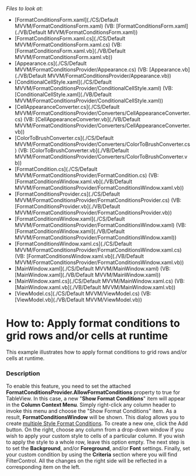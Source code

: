 <!-- default file list -->
*Files to look at*:

* [FormatConditionsForm.xaml](./CS/Default MVVM/FormatConditionsForm.xaml) (VB: [FormatConditionsForm.xaml](./VB/Default MVVM/FormatConditionsForm.xaml))
* [FormatConditionsForm.xaml.cs](./CS/Default MVVM/FormatConditionsForm.xaml.cs) (VB: [FormatConditionsForm.xaml.vb](./VB/Default MVVM/FormatConditionsForm.xaml.vb))
* [Appearance.cs](./CS/Default MVVM/FormatConditionsProvider/Appearance.cs) (VB: [Appearance.vb](./VB/Default MVVM/FormatConditionsProvider/Appearance.vb))
* [ConditionalCellStyle.xaml](./CS/Default MVVM/FormatConditionsProvider/ConditionalCellStyle.xaml) (VB: [ConditionalCellStyle.xaml](./VB/Default MVVM/FormatConditionsProvider/ConditionalCellStyle.xaml))
* [CellAppearanceConverter.cs](./CS/Default MVVM/FormatConditionsProvider/Converters/CellAppearanceConverter.cs) (VB: [CellAppearanceConverter.vb](./VB/Default MVVM/FormatConditionsProvider/Converters/CellAppearanceConverter.vb))
* [ColorToBrushConverter.cs](./CS/Default MVVM/FormatConditionsProvider/Converters/ColorToBrushConverter.cs) (VB: [ColorToBrushConverter.vb](./VB/Default MVVM/FormatConditionsProvider/Converters/ColorToBrushConverter.vb))
* [FormatCondition.cs](./CS/Default MVVM/FormatConditionsProvider/FormatCondition.cs) (VB: [FormatConditionsWindow.xaml.vb](./VB/Default MVVM/FormatConditionsProvider/FormatConditionsWindow.xaml.vb))
* [FormatConditionsProvider.cs](./CS/Default MVVM/FormatConditionsProvider/FormatConditionsProvider.cs) (VB: [FormatConditionsProvider.vb](./VB/Default MVVM/FormatConditionsProvider/FormatConditionsProvider.vb))
* [FormatConditionsWindow.xaml](./CS/Default MVVM/FormatConditionsProvider/FormatConditionsWindow.xaml) (VB: [FormatConditionsWindow.xaml](./VB/Default MVVM/FormatConditionsProvider/FormatConditionsWindow.xaml))
* [FormatConditionsWindow.xaml.cs](./CS/Default MVVM/FormatConditionsProvider/FormatConditionsWindow.xaml.cs) (VB: [FormatConditionsWindow.xaml.vb](./VB/Default MVVM/FormatConditionsProvider/FormatConditionsWindow.xaml.vb))
* [MainWindow.xaml](./CS/Default MVVM/MainWindow.xaml) (VB: [MainWindow.xaml](./VB/Default MVVM/MainWindow.xaml))
* [MainWindow.xaml.cs](./CS/Default MVVM/MainWindow.xaml.cs) (VB: [MainWindow.xaml.vb](./VB/Default MVVM/MainWindow.xaml.vb))
* [ViewModel.cs](./CS/Default MVVM/ViewModel.cs) (VB: [ViewModel.vb](./VB/Default MVVM/ViewModel.vb))
<!-- default file list end -->
# How to: Apply format conditions to grid rows and/or cells at runtime


<p>This example illustrates how to apply format conditions to grid rows and/or cells at runtime.</p>


<h3>Description</h3>

<p>To enable this feature, you need to set the attached <strong>FormatConditionsProvider.AllowFormatConditions</strong> property to true for TableView. In this case, a new "<strong>Show Format Conditions</strong>" item will appear in the <strong>Column Context Menu</strong>. Simply right-click any column header to invoke this menu and choose the "Show Format Conditions" item. As a result, <strong>FormatConditionsWindow</strong> will be shown. This dialog allows you to create <u>multiple Style Format Conditions</u>. To create a new one, click the Add button. On the right, choose any column from a drop-down window if you wish to apply your custom style to cells of a particular column. If you wish to apply the style to a whole row, leave this option empty. The next step is to set the <strong>Background</strong>, and/or <strong>Foreground</strong>, and/or <strong>Font</strong> settings. Finally, set your custom condition by using the <strong>Criteria</strong> section where you will find FilterControl. All the changes on the right side will be reflected in a corresponding item on the left.</p>
<p><img data-image="a94d39cc-d16b-4748-8e6d-04efa483db41"></p>

<br/>


